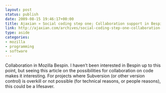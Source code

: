 ```yaml
---
layout: post
status: publish
date: 2009-08-15 19:46:17+00:00
title: Ajaxian » Social coding step one; Collaboration support in Bespin launched
link: http://ajaxian.com/archives/social-coding-step-one-collaboration-support-in-bespin-launched
type: aside
categories:
- mozilla
- programming
- software
---
```


Collaboration in Mozilla Bespin. I haven’t been interested in Bespin up to this point, but seeing this article on the possibilities for collaboration on code makes it interesting. For projects where Subversion (or other version control) is overkill or not possible (for technical reasons, or people reasons), this could be a lifesaver.
